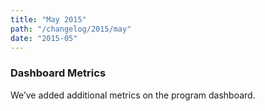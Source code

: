 ```yaml
---
title: "May 2015"
path: "/changelog/2015/may"
date: "2015-05"
---
```


### Dashboard Metrics
We’ve added additional metrics on the program dashboard.
